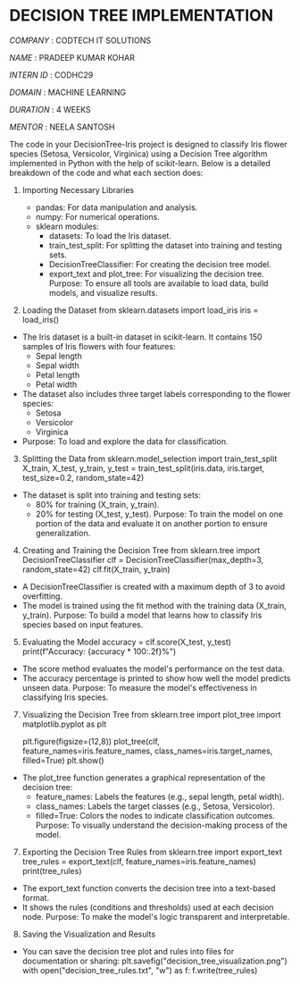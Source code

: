 # DECISION TREE IMPLEMENTATION

*COMPANY* : CODTECH IT SOLUTIONS

*NAME* : PRADEEP KUMAR KOHAR

*INTERN ID* : CODHC29

*DOMAIN* : MACHINE LEARNING

*DURATION* : 4 WEEKS

*MENTOR* : NEELA SANTOSH

The code in your DecisionTree-Iris project is designed to classify Iris flower species (Setosa, Versicolor, Virginica) using a Decision Tree algorithm implemented in Python with the help of scikit-learn. Below is a detailed breakdown of the code and what each section does:

1. Importing Necessary Libraries
   - pandas: For data manipulation and analysis.
   - numpy: For numerical operations.
   - sklearn modules:
      - datasets: To load the Iris dataset.
      - train_test_split: For splitting the dataset into training and testing sets.
      - DecisionTreeClassifier: For creating the decision tree model.
      - export_text and plot_tree: For visualizing the decision tree.
Purpose: To ensure all tools are available to load data, build models, and visualize results.

2. Loading the Dataset
   from sklearn.datasets import load_iris
   iris = load_iris()
- The Iris dataset is a built-in dataset in scikit-learn. It contains 150 samples of Iris flowers with four features:
   - Sepal length
   - Sepal width
   - Petal length
   - Petal width
- The dataset also includes three target labels corresponding to the flower species:
   - Setosa
   - Versicolor
   - Virginica
- Purpose: To load and explore the data for classification.

3. Splitting the Data
   from sklearn.model_selection import train_test_split
   X_train, X_test, y_train, y_test = train_test_split(iris.data, iris.target, test_size=0.2, random_state=42)

- The dataset is split into training and testing sets:
   - 80% for training (X_train, y_train).
   - 20% for testing (X_test, y_test).
Purpose: To train the model on one portion of the data and evaluate it on another portion to ensure generalization.

4. Creating and Training the Decision Tree
   from sklearn.tree import DecisionTreeClassifier
   clf = DecisionTreeClassifier(max_depth=3, random_state=42)
   clf.fit(X_train, y_train)
- A DecisionTreeClassifier is created with a maximum depth of 3 to avoid overfitting.
- The model is trained using the fit method with the training data (X_train, y_train).
Purpose: To build a model that learns how to classify Iris species based on input features.

5. Evaluating the Model
   accuracy = clf.score(X_test, y_test)
   print(f"Accuracy: {accuracy * 100:.2f}%")
- The score method evaluates the model's performance on the test data.
- The accuracy percentage is printed to show how well the model predicts unseen data.
Purpose: To measure the model's effectiveness in classifying Iris species.

7. Visualizing the Decision Tree
   from sklearn.tree import plot_tree
   import matplotlib.pyplot as plt

   plt.figure(figsize=(12,8))
   plot_tree(clf, feature_names=iris.feature_names, class_names=iris.target_names, filled=True)
   plt.show()
- The plot_tree function generates a graphical representation of the decision tree:
   - feature_names: Labels the features (e.g., sepal length, petal width).
   - class_names: Labels the target classes (e.g., Setosa, Versicolor).
   - filled=True: Colors the nodes to indicate classification outcomes.
Purpose: To visually understand the decision-making process of the model.

7. Exporting the Decision Tree Rules
   from sklearn.tree import export_text
   tree_rules = export_text(clf, feature_names=iris.feature_names)
   print(tree_rules)
- The export_text function converts the decision tree into a text-based format.
- It shows the rules (conditions and thresholds) used at each decision node.
Purpose: To make the model's logic transparent and interpretable.

8. Saving the Visualization and Results
- You can save the decision tree plot and rules into files for documentation or sharing:
   plt.savefig("decision_tree_visualization.png")
   with open("decision_tree_rules.txt", "w") as f:
        f.write(tree_rules)
